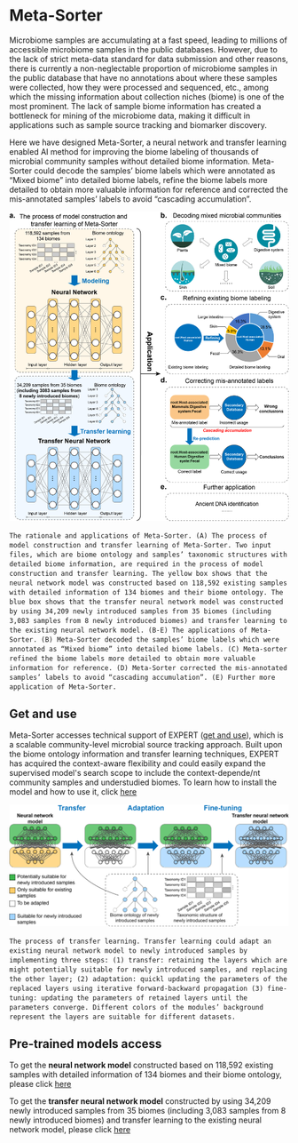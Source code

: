 # Meta-Sorter
Microbiome samples are accumulating at a fast speed, leading to millions of accessible microbiome samples in the public databases. However, due to the lack of strict meta-data standard for data submission and other reasons, there is currently a non-neglectable proportion of microbiome samples in the public database that have no annotations about where these samples were collected, how they were processed and sequenced, etc., among which the missing information about collection niches (biome) is one of the most prominent. The lack of sample biome information has created a bottleneck for mining of the microbiome data, making it difficult in applications such as sample source tracking and biomarker discovery.

Here we have designed Meta-Sorter, a neural network and transfer learning enabled AI method for improving the biome labeling of thousands of microbial community samples without detailed biome information. Meta-Sorter could decode the samples’ biome labels which were annotated as “Mixed biome” into detailed biome labels, refine the biome labels more detailed to obtain more valuable information for reference and corrected the mis-annotated samples’ labels to avoid “cascading accumulation”.

<img src="https://github.com/HUST-NingKang-Lab/Meta-Sorter/blob/main/The%20rationale%20and%20applications%20of%20Meta-Sorter.png" style="zoom:150%;" />

``
The rationale and applications of Meta-Sorter. (A) The process of model construction and transfer learning of Meta-Sorter. Two input files, which are biome ontology and samples’ taxonomic structures with detailed biome information, are required in the process of model construction and transfer learning. The yellow box shows that the neural network model was constructed based on 118,592 existing samples with detailed information of 134 biomes and their biome ontology. The blue box shows that the transfer neural network model was constructed by using 34,209 newly introduced samples from 35 biomes (including 3,083 samples from 8 newly introduced biomes) and transfer learning to the existing neural network model. (B-E) The applications of Meta-Sorter. (B) Meta-Sorter decoded the samples’ biome labels which were annotated as “Mixed biome” into detailed biome labels. (C) Meta-sorter refined the biome labels more detailed to obtain more valuable information for reference. (D) Meta-Sorter corrected the mis-annotated samples’ labels to avoid “cascading accumulation”. (E) Further more application of Meta-Sorter.
``

## Get and use
Meta-Sorter accesses technical support of EXPERT ([get and use](https://github.com/HUST-NingKang-Lab/EXPERT)), which is a scalable community-level microbial source tracking approach. Built upon the biome ontology information and transfer learning techniques, EXPERT has acquired the context-aware flexibility and could easily expand the supervised model's search scope to include the context-depende/nt community samples and understudied biomes.
To learn how to install the model and how to use it, click [here](https://github.com/HUST-NingKang-Lab/EXPERT)

<img src="https://github.com/HUST-NingKang-Lab/Meta-Sorter/blob/main/The%20process%20of%20transfer%20learning.png" style="zoom:150%;" />

``
The process of transfer learning. Transfer learning could adapt an existing neural network model to newly introduced samples by implementing
three steps: (1) transfer: retaining the layers which are might potentially suitable for newly introduced samples, and replacing the other layer; (2) adaptation: quickl updating the parameters of the replaced layers using iterative forward-backward propagation (3) fine-tuning: updating the parameters of retained layers until the parameters converge. Different colors of the modules’ background represent the layers
are suitable for different datasets.
``

## Pre-trained models access
To get the **neural network model** constructed based on 118,592 existing samples with detailed information of 134 biomes and their biome ontology, please click [here](https://github.com/HUST-NingKang-Lab/Meta-Sorter/releases/tag/NNv1.0)   

To get the **transfer neural network model** constructed by using 34,209 newly introduced samples from 35 biomes (including 3,083 samples from 8 newly introduced biomes) and transfer learning to the existing neural network model, please click [here](https://github.com/HUST-NingKang-Lab/Meta-Sorter/releases/tag/TNNv1.0)

## 
